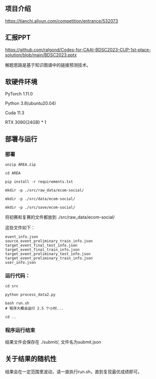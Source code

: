 ## 项目介绍
https://tianchi.aliyun.com/competition/entrance/532073

## 汇报PPT
https://github.com/ralgond/Codes-for-CAAI-BDSC2023-CUP-1st-place-solution/blob/main/BDSC2023.pptx

解题思路是基于知识图谱中的链接预测技术。

## 软硬件环境

PyTorch  1.11.0

Python  3.8(ubuntu20.04)

Cuda  11.3

RTX 3090(24GB) * 1

## 部署与运行

### 部署
```
unzip AREA.zip

cd AREA

pip install -r requirements.txt

mkdir -p ./src/raw_data/ecom-social/

mkdir -p ./src/data/ecom-social/

mkdir -p ./src/save/ecom-social/
```

将初赛和复赛的文件都放到 ./src/raw_data/ecom-social/

这些文件如下：
```
event_info.json
source_event_preliminary_train_info.json
target_event_final_test_info.json
target_event_final_train_info.json
target_event_preliminary_test_info.json
target_event_preliminary_train_info.json
user_info.json
```

### 运行代码：
```
cd src

python process_data2.py

bash run.sh
# 程序大概会运行 2.5 个小时...

cd ..
```

### 程序运行结束
结果文件会保存在 ./submit/, 文件名为submit.json

## 关于结果的随机性
结果会在一定范围里波动，请一直执行run.sh，直到复现最优成绩即可。
